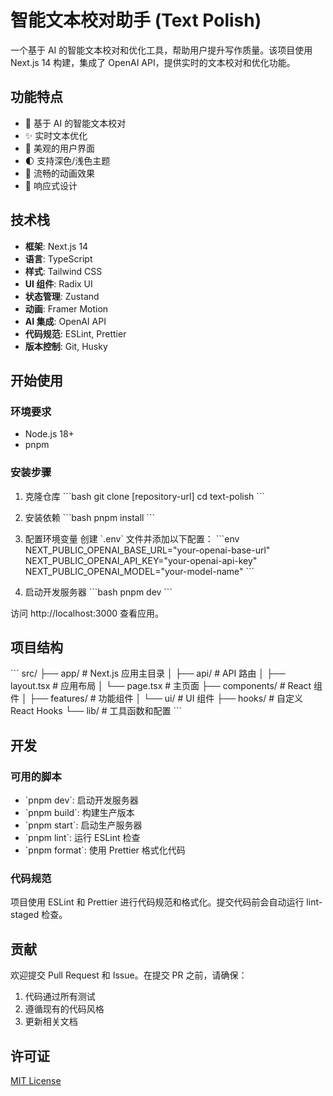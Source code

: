 # 智能文本校对助手 (Text Polish)

一个基于 AI 的智能文本校对和优化工具，帮助用户提升写作质量。该项目使用 Next.js 14 构建，集成了 OpenAI API，提供实时的文本校对和优化功能。

## 功能特点

- 🤖 基于 AI 的智能文本校对
- ✨ 实时文本优化
- 🎨 美观的用户界面
- 🌓 支持深色/浅色主题
- 💫 流畅的动画效果
- 📱 响应式设计

## 技术栈

- **框架**: Next.js 14
- **语言**: TypeScript
- **样式**: Tailwind CSS
- **UI 组件**: Radix UI
- **状态管理**: Zustand
- **动画**: Framer Motion
- **AI 集成**: OpenAI API
- **代码规范**: ESLint, Prettier
- **版本控制**: Git, Husky

## 开始使用

### 环境要求

- Node.js 18+
- pnpm

### 安装步骤

1. 克隆仓库
   \`\`\`bash
   git clone [repository-url]
   cd text-polish
   \`\`\`

2. 安装依赖
   \`\`\`bash
   pnpm install
   \`\`\`

3. 配置环境变量
   创建 \`.env\` 文件并添加以下配置：
   \`\`\`env
   NEXT_PUBLIC_OPENAI_BASE_URL="your-openai-base-url"
   NEXT_PUBLIC_OPENAI_API_KEY="your-openai-api-key"
   NEXT_PUBLIC_OPENAI_MODEL="your-model-name"
   \`\`\`

4. 启动开发服务器
   \`\`\`bash
   pnpm dev
   \`\`\`

访问 http://localhost:3000 查看应用。

## 项目结构

\`\`\`
src/
├── app/ # Next.js 应用主目录
│ ├── api/ # API 路由
│ ├── layout.tsx # 应用布局
│ └── page.tsx # 主页面
├── components/ # React 组件
│ ├── features/ # 功能组件
│ └── ui/ # UI 组件
├── hooks/ # 自定义 React Hooks
└── lib/ # 工具函数和配置
\`\`\`

## 开发

### 可用的脚本

- \`pnpm dev\`: 启动开发服务器
- \`pnpm build\`: 构建生产版本
- \`pnpm start\`: 启动生产服务器
- \`pnpm lint\`: 运行 ESLint 检查
- \`pnpm format\`: 使用 Prettier 格式化代码

### 代码规范

项目使用 ESLint 和 Prettier 进行代码规范和格式化。提交代码前会自动运行 lint-staged 检查。

## 贡献

欢迎提交 Pull Request 和 Issue。在提交 PR 之前，请确保：

1. 代码通过所有测试
2. 遵循现有的代码风格
3. 更新相关文档

## 许可证

[MIT License](LICENSE)
